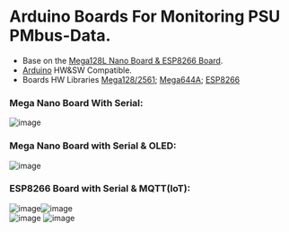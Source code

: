 # Arduino Boards For Monitoring PSU PMbus-Data.  

 * Base on the [Mega128L Nano Board & ESP8266 Board](https://github.com/Dafeng1980/AtmegaBoards).
 * [Arduino](https://www.arduino.cc/en/software) HW&SW Compatible. 
 * Boards HW Libraries [Mega128/2561](https://github.com/MCUdude/MegaCore); [Mega644A](https://github.com/MCUdude/MightyCore); [ESP8266](https://github.com/esp8266/Arduino)  <br/> 
 ### Mega Nano Board With Serial: <br/>
 
![image](https://github.com/Dafeng1980/PowerPMbusTools/raw/master/doc/crps.JPG)  <br/>

### Mega Nano Board with Serial & OLED:  <br/>

![image](https://github.com/Dafeng1980/PowerPMbusTools/raw/master/doc/pmdisplay.PNG)  <br/> 

### ESP8266 Board with Serial & MQTT(IoT):  <br/>

![image](https://github.com/Dafeng1980/PowerPMbusTools/raw/master/doc/esp-01s.jpg)![image](https://github.com/Dafeng1980/PowerPMbusTools/raw/master/doc/esp-12F.jpg) <br/> 
![image](https://github.com/Dafeng1980/PowerPMbusTools/raw/master/doc/ESP8266hekr.png) ![image](https://github.com/Dafeng1980/PowerPMbusTools/raw/master/doc/ESP8266hekrb.jpg)


